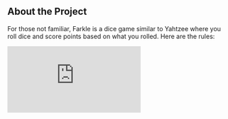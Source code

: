 ## About the Project

For those not familiar, Farkle is a dice game similar to Yahtzee where you roll dice and score points based on what you rolled. Here are the rules:

![Rules](https://github.com/Kmarspython/Farkle/blob/main/Farkle/Images/Farkle%20Rules.pdf)
